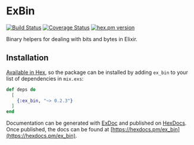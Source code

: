 # ExBin

[![Build Status](https://travis-ci.com/zcking/ex_bin.svg?branch=master)](https://travis-ci.com/zcking/ex_bin)
[![Coverage Status](https://coveralls.io/repos/github/zcking/ex_bin/badge.svg?branch=master)](https://coveralls.io/github/zcking/ex_bin?branch=master)
[![hex.pm version](https://img.shields.io/hexpm/v/ex_bin.svg)](https://hex.pm/packages/ex_bin)   

Binary helpers for dealing with bits and bytes in Elixir.

## Installation

[Available in Hex](https://hex.pm/docs/publish), so the package can be installed
by adding `ex_bin` to your list of dependencies in `mix.exs`:

```elixir
def deps do
  [
    {:ex_bin, "~> 0.2.3"}
  ]
end
```

Documentation can be generated with [ExDoc](https://github.com/elixir-lang/ex_doc)
and published on [HexDocs](https://hexdocs.pm). Once published, the docs can
be found at [https://hexdocs.pm/ex_bin](https://hexdocs.pm/ex_bin).

